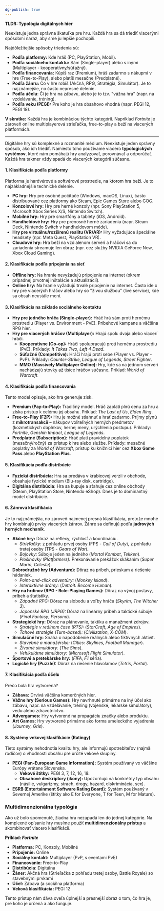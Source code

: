 ```yaml
---
dg-publish: true
---
```

**TLDR: Typológia digitálnych hier**

Neexistuje jedna správna škatuľka pre hru. Každá hra sa dá triediť viacerými spôsobmi naraz, aby sme ju lepšie pochopili.

Najdôležitejšie spôsoby triedenia sú:

- **Podľa platformy:** Kde hráš (PC, PlayStation, Mobil).
- **Podľa sociálneho kontaktu:** Sám (Single-player) alebo s inými (Multiplayer - kooperatívny/súťažný).
- **Podľa financovania:** Kúpiš raz (Premium), hráš zadarmo s nákupmi v hre (Free-to-Play), alebo platíš mesačne (Predplatné).
- **Podľa žánru:** Čo v hre robíš (Akčná, RPG, Stratégia, Simulátor). Je to najznámejšie, no často nepresné delenie.
- **Podľa účelu:** Či je hra na zábavu, alebo je to tzv. "vážna hra" (napr. na vzdelávanie, tréning).
- **Podľa veku (PEGI):** Pre koho je hra obsahovo vhodná (napr. PEGI 12, PEGI 18).

**V skratke:** Každá hra je kombináciou týchto kategórií. Napríklad _Fortnite_ je zároveň online multiplayerová strieľačka, free-to-play a beží na viacerých platformách.
___
Digitálne hry sú komplexné a rozmanité médium. Neexistuje jeden správny spôsob, ako ich triediť. Namiesto toho používame viacero **typologických systémov**, ktoré nám pomáhajú hry analyzovať, porovnávať a odporúčať. Každá hra takmer vždy spadá do viacerých kategórií súčasne.

#### **1. Klasifikácia podľa platformy**

Platforma je hardvérové a softvérové prostredie, na ktorom hra beží. Je to najzákladnejšie technické delenie.

- **PC hry:** Hry pre osobné počítače (Windows, macOS, Linux), často distribuované cez platformy ako Steam, Epic Games Store alebo GOG.
- **Konzolové hry:** Hry pre herné konzoly (npr. Sony PlayStation 5, Microsoft Xbox Series X/S, Nintendo Switch).
- **Mobilné hry:** Hry pre smartfóny a tablety (iOS, Android).
- **Handheldové hry:** Hry pre prenosné herné zariadenia (napr. Steam Deck, Nintendo Switch v handheldovom móde).
- **Hry pre virtuálnu/rozšírenú realitu (VR/AR):** Hry vyžadujúce špeciálne headsety (npr. Meta Quest, PlayStation VR).
- **Cloudové hry:** Hra beží na vzdialenom serveri a hráčovi sa do zariadenia streamuje len obraz (npr. cez služby NVIDIA GeForce Now, Xbox Cloud Gaming).

#### **2. Klasifikácia podľa pripojenia na sieť**

- **Offline hry:** Na hranie nevyžadujú pripojenie na internet (okrem prípadnej prvotnej inštalácie a aktualizácií).
- **Online hry:** Na hranie vyžadujú trvalé pripojenie na internet. Často ide o hry pre viacerých hráčov alebo hry so "živou službou" (live service), kde sa obsah neustále mení.

#### **3. Klasifikácia na základe sociálneho kontaktu**

- **Hry pre jedného hráča (Single-player):** Hráč hrá sám proti hernému prostrediu (Player vs. Environment - PvE). Príbehové kampane a väčšina RPG hier.
- **Hry pre viacerých hráčov (Multiplayer):** Hrajú spolu dvaja alebo viacerí hráči.
    - **Kooperatívne (Co-op):** Hráči spolupracujú proti hernému prostrediu (PvE). Príklady: _It Takes Two_, _Left 4 Dead_.
    - **Súťažné (Competitive):** Hráči hrajú proti sebe (Player vs. Player - PvP). Príklady: _Counter-Strike_, _League of Legends_, _Street Fighter_.
    - **MMO (Massively Multiplayer Online):** Hry, kde sa na jednom serveri nachádzajú stovky až tisíce hráčov súčasne. Príklad: _World of Warcraft_.

#### **4. Klasifikácia podľa financovania**

Tento model opisuje, ako hra generuje zisk.

- **Premium (Pay-to-Play):** Tradičný model. Hráč zaplatí plnú cenu za hru a získa prístup k celému jej obsahu. Príklad: _The Last of Us_, _Elden Ring_.
- **Free-to-Play (F2P):** Hru je možné stiahnuť a hrať zadarmo. Príjmy plynú z **mikrotransakcií** – nákupov voliteľných herných predmetov (kozmetických doplnkov, hernej meny, urýchlenia postupu). Príklady: _Fortnite_, _Genshin Impact_, _League of Legends_.
- **Predplatné (Subscription):** Hráč platí pravidelný poplatok (mesačný/ročný) za prístup k hre alebo službe. Príklady: mesačné poplatky za _World of Warcraft_, prístup ku knižnici hier cez **Xbox Game Pass** alebo **PlayStation Plus**.

#### **5. Klasifikácia podľa distribúcie**

- **Fyzická distribúcia:** Hra sa predáva v krabicovej verzii v obchode, obsahuje fyzické médium (Blu-ray disk, cartridge).
- **Digitálna distribúcia:** Hra sa kupuje a sťahuje cez online obchody (Steam, PlayStation Store, Nintendo eShop). Dnes je to dominantný model distribúcie.

#### **6. Žánrová klasifikácia**

Je to najznámejšia, no zároveň najmenej presná klasifikácia, pretože mnohé hry kombinujú prvky viacerých žánrov. Žánre sa definujú podľa **jadrových herných mechaník**.

- **Akčné hry:** Dôraz na reflexy, rýchlosť a koordináciu.
    - _Strieľačky:_ z pohľadu prvej osoby (FPS - _Call of Duty_), z pohľadu tretej osoby (TPS - _Gears of War_).
    - _Bojovky:_ Súboje jeden na jedného (_Mortal Kombat_, _Tekken_).
    - _Plošinovky (Platformers):_ Prekonávanie prekážok skákaním (_Super Mario_, _Celeste_).
- **Dobrodružné hry (Adventure):** Dôraz na príbeh, prieskum a riešenie hádaniek.
    - _Point-and-click adventúry:_ (_Monkey Island_).
    - _Interaktívne drámy:_ (_Detroit: Become Human_).
- **Hry na hrdinov (RPG - Role-Playing Games):** Dôraz na vývoj postavy, príbeh a štatistiky.
    - _Západné RPG:_ Dôraz na slobodu a voľby hráča (_Skyrim_, _The Witcher 3_).
    - _Japonské RPG (JRPG):_ Dôraz na lineárny príbeh a taktické súboje (_Final Fantasy_, _Persona_).
- **Strategické hry:** Dôraz na plánovanie, taktiku a manažment zdrojov.
    - _Stratégie v reálnom čase (RTS):_ (_StarCraft_, _Age of Empires_).
    - _Ťahové stratégie (Turn-based):_ (_Civilization_, _X-COM_).
- **Simulačné hry:** Snaha o napodobenie reálnych alebo fiktívnych aktivít.
    - _Stavebné a manažérske:_ (_Cities: Skylines_, _Football Manager_).
    - _Životné simulátory:_ (_The Sims_).
    - _Vehikulárne simulátory:_ (_Microsoft Flight Simulator_).
- **Športové a pretekárske hry:** (_FIFA_, _F1_ séria).
- **Logické hry (Puzzle):** Dôraz na riešenie hlavolamov (_Tetris_, _Portal_).

#### **7. Klasifikácia podľa účelu**

Prečo bola hra vytvorená?

- **Zábava:** Drvivá väčšina komerčných hier.
- **Vážne hry (Serious Games):** Hry navrhnuté primárne na iný účel ako zábavu, napr. na vzdelávanie, tréning (vojenské, lekárske simulátory), vedu alebo zdravotníctvo.
- **Advergames:** Hry vytvorené na propagáciu značky alebo produktu.
- **Art Games:** Hry vytvorené primárne ako forma umeleckého vyjadrenia (_Journey_, _Gris_).

#### **8. Systémy vekovej klasifikácie (Ratingy)**

Tieto systémy nehodnotia kvalitu hry, ale informujú spotrebiteľov (najmä rodičov) o vhodnosti obsahu pre určité vekové skupiny.

- **PEGI (Pan-European Game Information):** Systém používaný vo väčšine Európy vrátane Slovenska.
    - **Vekové štítky:** PEGI 3, 7, 12, 16, 18.
    - **Obsahové deskriptory (ikony):** Upozorňujú na konkrétny typ obsahu (násilie, vulgarizmy, strach, drogy, hazard, diskriminácia, sex).
- **ESRB (Entertainment Software Rating Board):** Systém používaný v Severnej Amerike (štítky ako E for Everyone, T for Teen, M for Mature).

### **Multidimenzionálna typológia**

Ako už bolo spomenuté, žiadna hra nezapadá len do jednej kategórie. Na komplexné opísanie hry musíme použiť **multidimenzionálny prístup** a skombinovať viacero klasifikácií.

**Príklad: _Fortnite_**

- **Platforma:** PC, Konzoly, Mobilné
- **Pripojenie:** Online
- **Sociálny kontakt:** Multiplayer (PvP, s eventami PvE)
- **Financovanie:** Free-to-Play
- **Distribúcia:** Digitálna
- **Žáner:** Akčná hra (Strieľačka z pohľadu tretej osoby, Battle Royale) so stavebnými prvkami
- **Účel:** Zábava (a sociálna platforma)
- **Veková klasifikácia:** PEGI 12

Tento prístup nám dáva oveľa úplnejší a presnejší obraz o tom, čo hra je, pre koho je určená a ako funguje.